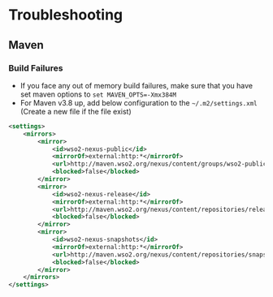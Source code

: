 # Troubleshooting

## Maven

### Build Failures

- If you face any out of memory build failures, make sure that you have set maven options to `set MAVEN_OPTS=-Xmx384M`
- For Maven v3.8 up, add below configuration to the `~/.m2/settings.xml` (Create a new file if the file exist)

```xml
<settings>
    <mirrors>
        <mirror>
            <id>wso2-nexus-public</id>
            <mirrorOf>external:http:*</mirrorOf>
            <url>http://maven.wso2.org/nexus/content/groups/wso2-public/</url>
            <blocked>false</blocked>
        </mirror>
        <mirror>
            <id>wso2-nexus-release</id>
            <mirrorOf>external:http:*</mirrorOf>
            <url>http://maven.wso2.org/nexus/content/repositories/releases/</url>
            <blocked>false</blocked>
        </mirror>
        <mirror>
            <id>wso2-nexus-snapshots</id>
            <mirrorOf>external:http:*</mirrorOf>
            <url>http://maven.wso2.org/nexus/content/repositories/snapshots/</url>
            <blocked>false</blocked>
        </mirror>
    </mirrors>
</settings>
```
